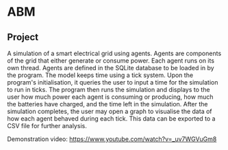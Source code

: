 # ABM

## Project

A simulation of a smart electrical grid using agents. Agents are components of the grid that either generate or consume power. Each agent runs on its own thread. Agents are defined in the SQLite database to be loaded in by the program. The model keeps time using a tick system. Upon the program's initialisation, it queries the user to input a time for the simulation to run in ticks. The program then runs the simulation and displays to the user how much power each agent is consuming or producing, how much the batteries have charged, and the time left in the simulation. After the simulation completes, the user may open a graph to visualise the data of how each agent behaved during each tick. This data can be exported to a CSV file for further analysis.

Demonstration video: https://www.youtube.com/watch?v=_uv7WGVuGm8